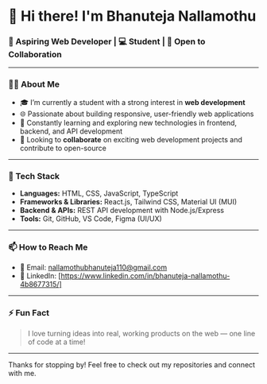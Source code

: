 # 👋 Hi there! I'm Bhanuteja Nallamothu

### 🚀 Aspiring Web Developer | 💻 Student | 🤝 Open to Collaboration

---

### 👨‍💻 About Me
- 🎓 I’m currently a student with a strong interest in **web development**
- 🌐 Passionate about building responsive, user-friendly web applications
- 🧠 Constantly learning and exploring new technologies in frontend, backend, and API development
- 🤝 Looking to **collaborate** on exciting web development projects and contribute to open-source

---

### 🔧 Tech Stack
- **Languages:** HTML, CSS, JavaScript, TypeScript
- **Frameworks & Libraries:** React.js, Tailwind CSS, Material UI (MUI)
- **Backend & APIs:** REST API development with Node.js/Express
- **Tools:** Git, GitHub, VS Code, Figma (UI/UX)

---

### 📫 How to Reach Me
- 📧 Email: [nallamothubhanuteja110@gmail.com](mailto:nallamothubhanuteja110@gmail.com)
- 💼 LinkedIn: [https://www.linkedin.com/in/bhanuteja-nallamothu-4b8677315/]

---

### ⚡ Fun Fact
> I love turning ideas into real, working products on the web — one line of code at a time!

---

Thanks for stopping by! Feel free to check out my repositories and connect with me.
